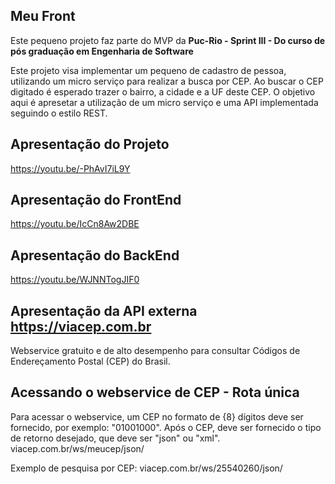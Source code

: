 ## Meu Front
Este pequeno projeto faz parte do MVP da  **Puc-Rio - Sprint III  - Do curso de pós graduação em Engenharia de Software** 

Este projeto visa implementar um pequeno de cadastro de pessoa, utilizando um micro serviço para realizar a busca por CEP. Ao buscar o CEP digitado é esperado trazer o bairro, a cidade e a UF deste CEP. O objetivo aqui é apresetar a utilização de um micro serviço e uma API implementada seguindo o estilo REST.

## Apresentação do Projeto
https://youtu.be/-PhAvI7iL9Y

## Apresentação do FrontEnd
https://youtu.be/IcCn8Aw2DBE

## Apresentação do BackEnd
https://youtu.be/WJNNTogJIF0

## Apresentação da API externa https://viacep.com.br
Webservice gratuito e de alto desempenho para consultar Códigos de Endereçamento Postal (CEP) do Brasil.

## Acessando o webservice de CEP - Rota única
Para acessar o webservice, um CEP no formato de {8} dígitos deve ser fornecido, por exemplo: "01001000".
Após o CEP, deve ser fornecido o tipo de retorno desejado, que deve ser "json" ou "xml".
  viacep.com.br/ws/meucep/json/

Exemplo de pesquisa por CEP:
  viacep.com.br/ws/25540260/json/
